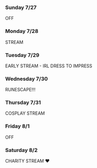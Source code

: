 ### Sunday 7/27
OFF

### Monday 7/28
STREAM

### Tuesday 7/29
EARLY STREAM - IRL DRESS TO IMPRESS

### Wednesday 7/30
RUNESCAPE!!!

### Thursday 7/31
COSPLAY STREAM 

### Friday 8/1
OFF

### Saturday 8/2
CHARITY STREAM ❤

